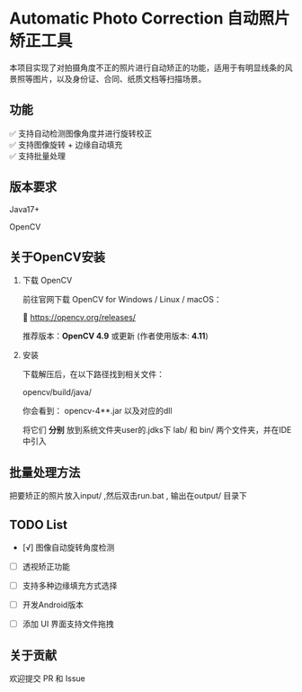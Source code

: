 # Automatic Photo Correction  自动照片矫正工具

本项目实现了对拍摄角度不正的照片进行自动矫正的功能，适用于有明显线条的风景照等图片，以及身份证、合同、纸质文档等扫描场景。

## 功能

✅ 支持自动检测图像角度并进行旋转校正  
✅ 支持图像旋转 + 边缘自动填充  
✅ 支持批量处理

## 版本要求

Java17+

OpenCV

## 关于OpenCV安装
1. 下载 OpenCV

    前往官网下载 OpenCV for Windows / Linux / macOS：

    🔗 https://opencv.org/releases/

    推荐版本：**OpenCV 4.9** 或更新 (作者使用版本: **4.11**)

2. 安装

    下载解压后，在以下路径找到相关文件：
    
    opencv/build/java/

    你会看到： opencv-4**.jar 以及对应的dll 

    将它们 **分别** 放到系统文件夹user的.jdks下 lab/ 和 bin/ 两个文件夹，并在IDE中引入

## 批量处理方法
把要矫正的照片放入input/ ,然后双击run.bat , 输出在output/ 目录下 

##  TODO List

- [√] 图像自动旋转角度检测
- [ ] 透视矫正功能 
- [ ] 支持多种边缘填充方式选择
- [ ] 开发Android版本
- [ ] 添加 UI 界面支持文件拖拽


## 关于贡献
欢迎提交 PR 和 Issue
